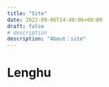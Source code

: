 ```yaml
---
title: "Site"
date: 2022-09-06T14:40:06+08:00
draft: false
# description
description: "About：site"
---
```


# Lenghu